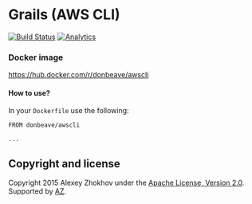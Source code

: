 # Grails (AWS CLI)

[![Build Status](https://circleci.com/gh/donbeave/docker-awscli.svg?style=shield&circle-token=:circle-token)](https://circleci.com/gh/donbeave/docker-awscli)
[![Analytics](https://ga-beacon.appspot.com/UA-71075299-1/docker-awscli/main-page)](https://github.com/igrigorik/ga-beacon)

### Docker image

https://hub.docker.com/r/donbeave/awscli

#### How to use?

In your `Dockerfile` use the following:
```
FROM donbeave/awscli

...
```

Copyright and license
---------------------

Copyright 2015 Alexey Zhokhov under the [Apache License, Version 2.0](LICENSE). Supported by [AZ][zhokhov].

[zhokhov]: http://www.zhokhov.com
